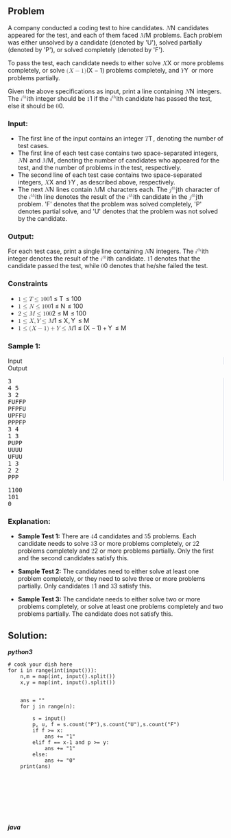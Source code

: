 
<div id="problem-statement" class="_problemBody_lulsq_29 print"><h2>Problem</h2>
<p>A company conducted a coding test to hire candidates. <span class="math math-inline"><span class="katex"><span class="katex-mathml"><math xmlns="http://www.w3.org/1998/Math/MathML"><semantics><mrow><mi>N</mi></mrow><annotation encoding="application/x-tex">N</annotation></semantics></math></span><span class="katex-html" aria-hidden="true"><span class="base"><span class="strut" style="height: 0.6833em;"></span><span class="mord mathnormal" style="margin-right: 0.10903em;">N</span></span></span></span></span> candidates appeared for the test, and each of them faced <span class="math math-inline"><span class="katex"><span class="katex-mathml"><math xmlns="http://www.w3.org/1998/Math/MathML"><semantics><mrow><mi>M</mi></mrow><annotation encoding="application/x-tex">M</annotation></semantics></math></span><span class="katex-html" aria-hidden="true"><span class="base"><span class="strut" style="height: 0.6833em;"></span><span class="mord mathnormal" style="margin-right: 0.10903em;">M</span></span></span></span></span> problems. Each problem was either unsolved by a candidate (denoted by 'U'), solved partially (denoted by 'P'), or solved completely (denoted by 'F').</p>
<p>To pass the test, each candidate needs to either solve <span class="math math-inline"><span class="katex"><span class="katex-mathml"><math xmlns="http://www.w3.org/1998/Math/MathML"><semantics><mrow><mi>X</mi></mrow><annotation encoding="application/x-tex">X</annotation></semantics></math></span><span class="katex-html" aria-hidden="true"><span class="base"><span class="strut" style="height: 0.6833em;"></span><span class="mord mathnormal" style="margin-right: 0.07847em;">X</span></span></span></span></span> or more problems completely, or solve <span class="math math-inline"><span class="katex"><span class="katex-mathml"><math xmlns="http://www.w3.org/1998/Math/MathML"><semantics><mrow><mo stretchy="false">(</mo><mi>X</mi><mo>−</mo><mn>1</mn><mo stretchy="false">)</mo></mrow><annotation encoding="application/x-tex">(X-1)</annotation></semantics></math></span><span class="katex-html" aria-hidden="true"><span class="base"><span class="strut" style="height: 1em; vertical-align: -0.25em;"></span><span class="mopen">(</span><span class="mord mathnormal" style="margin-right: 0.07847em;">X</span><span class="mspace" style="margin-right: 0.2222em;"></span><span class="mbin">−</span><span class="mspace" style="margin-right: 0.2222em;"></span></span><span class="base"><span class="strut" style="height: 1em; vertical-align: -0.25em;"></span><span class="mord">1</span><span class="mclose">)</span></span></span></span></span> problems completely, and <span class="math math-inline"><span class="katex"><span class="katex-mathml"><math xmlns="http://www.w3.org/1998/Math/MathML"><semantics><mrow><mi>Y</mi></mrow><annotation encoding="application/x-tex">Y</annotation></semantics></math></span><span class="katex-html" aria-hidden="true"><span class="base"><span class="strut" style="height: 0.6833em;"></span><span class="mord mathnormal" style="margin-right: 0.22222em;">Y</span></span></span></span></span> or more problems partially.</p>
<p>Given the above specifications as input, print a line containing <span class="math math-inline"><span class="katex"><span class="katex-mathml"><math xmlns="http://www.w3.org/1998/Math/MathML"><semantics><mrow><mi>N</mi></mrow><annotation encoding="application/x-tex">N</annotation></semantics></math></span><span class="katex-html" aria-hidden="true"><span class="base"><span class="strut" style="height: 0.6833em;"></span><span class="mord mathnormal" style="margin-right: 0.10903em;">N</span></span></span></span></span> integers. The <span class="math math-inline"><span class="katex"><span class="katex-mathml"><math xmlns="http://www.w3.org/1998/Math/MathML"><semantics><mrow><msup><mi>i</mi><mrow><mi>t</mi><mi>h</mi></mrow></msup></mrow><annotation encoding="application/x-tex">i^{th}</annotation></semantics></math></span><span class="katex-html" aria-hidden="true"><span class="base"><span class="strut" style="height: 0.8491em;"></span><span class="mord"><span class="mord mathnormal">i</span><span class="msupsub"><span class="vlist-t"><span class="vlist-r"><span class="vlist" style="height: 0.8491em;"><span style="top: -3.063em; margin-right: 0.05em;"><span class="pstrut" style="height: 2.7em;"></span><span class="sizing reset-size6 size3 mtight"><span class="mord mtight"><span class="mord mathnormal mtight">t</span><span class="mord mathnormal mtight">h</span></span></span></span></span></span></span></span></span></span></span></span></span> integer should be <span class="math math-inline"><span class="katex"><span class="katex-mathml"><math xmlns="http://www.w3.org/1998/Math/MathML"><semantics><mrow><mn>1</mn></mrow><annotation encoding="application/x-tex">1</annotation></semantics></math></span><span class="katex-html" aria-hidden="true"><span class="base"><span class="strut" style="height: 0.6444em;"></span><span class="mord">1</span></span></span></span></span> if the <span class="math math-inline"><span class="katex"><span class="katex-mathml"><math xmlns="http://www.w3.org/1998/Math/MathML"><semantics><mrow><msup><mi>i</mi><mrow><mi>t</mi><mi>h</mi></mrow></msup></mrow><annotation encoding="application/x-tex">i^{th}</annotation></semantics></math></span><span class="katex-html" aria-hidden="true"><span class="base"><span class="strut" style="height: 0.8491em;"></span><span class="mord"><span class="mord mathnormal">i</span><span class="msupsub"><span class="vlist-t"><span class="vlist-r"><span class="vlist" style="height: 0.8491em;"><span style="top: -3.063em; margin-right: 0.05em;"><span class="pstrut" style="height: 2.7em;"></span><span class="sizing reset-size6 size3 mtight"><span class="mord mtight"><span class="mord mathnormal mtight">t</span><span class="mord mathnormal mtight">h</span></span></span></span></span></span></span></span></span></span></span></span></span> candidate has passed the test, else it should be <span class="math math-inline"><span class="katex"><span class="katex-mathml"><math xmlns="http://www.w3.org/1998/Math/MathML"><semantics><mrow><mn>0</mn></mrow><annotation encoding="application/x-tex">0</annotation></semantics></math></span><span class="katex-html" aria-hidden="true"><span class="base"><span class="strut" style="height: 0.6444em;"></span><span class="mord">0</span></span></span></span></span>.</p>
<h3>Input:</h3>
<ul>
<li>The first line of the input contains an integer <span class="math math-inline"><span class="katex"><span class="katex-mathml"><math xmlns="http://www.w3.org/1998/Math/MathML"><semantics><mrow><mi>T</mi></mrow><annotation encoding="application/x-tex">T</annotation></semantics></math></span><span class="katex-html" aria-hidden="true"><span class="base"><span class="strut" style="height: 0.6833em;"></span><span class="mord mathnormal" style="margin-right: 0.13889em;">T</span></span></span></span></span>, denoting the number of test cases.</li>
<li>The first line of each test case contains two space-separated integers, <span class="math math-inline"><span class="katex"><span class="katex-mathml"><math xmlns="http://www.w3.org/1998/Math/MathML"><semantics><mrow><mi>N</mi></mrow><annotation encoding="application/x-tex">N</annotation></semantics></math></span><span class="katex-html" aria-hidden="true"><span class="base"><span class="strut" style="height: 0.6833em;"></span><span class="mord mathnormal" style="margin-right: 0.10903em;">N</span></span></span></span></span> and <span class="math math-inline"><span class="katex"><span class="katex-mathml"><math xmlns="http://www.w3.org/1998/Math/MathML"><semantics><mrow><mi>M</mi></mrow><annotation encoding="application/x-tex">M</annotation></semantics></math></span><span class="katex-html" aria-hidden="true"><span class="base"><span class="strut" style="height: 0.6833em;"></span><span class="mord mathnormal" style="margin-right: 0.10903em;">M</span></span></span></span></span>, denoting the number of candidates who appeared for the test, and the number of problems in the test, respectively.</li>
<li>The second line of each test case contains two space-separated integers, <span class="math math-inline"><span class="katex"><span class="katex-mathml"><math xmlns="http://www.w3.org/1998/Math/MathML"><semantics><mrow><mi>X</mi></mrow><annotation encoding="application/x-tex">X</annotation></semantics></math></span><span class="katex-html" aria-hidden="true"><span class="base"><span class="strut" style="height: 0.6833em;"></span><span class="mord mathnormal" style="margin-right: 0.07847em;">X</span></span></span></span></span> and <span class="math math-inline"><span class="katex"><span class="katex-mathml"><math xmlns="http://www.w3.org/1998/Math/MathML"><semantics><mrow><mi>Y</mi></mrow><annotation encoding="application/x-tex">Y</annotation></semantics></math></span><span class="katex-html" aria-hidden="true"><span class="base"><span class="strut" style="height: 0.6833em;"></span><span class="mord mathnormal" style="margin-right: 0.22222em;">Y</span></span></span></span></span>, as described above, respectively.</li>
<li>The next <span class="math math-inline"><span class="katex"><span class="katex-mathml"><math xmlns="http://www.w3.org/1998/Math/MathML"><semantics><mrow><mi>N</mi></mrow><annotation encoding="application/x-tex">N</annotation></semantics></math></span><span class="katex-html" aria-hidden="true"><span class="base"><span class="strut" style="height: 0.6833em;"></span><span class="mord mathnormal" style="margin-right: 0.10903em;">N</span></span></span></span></span> lines contain <span class="math math-inline"><span class="katex"><span class="katex-mathml"><math xmlns="http://www.w3.org/1998/Math/MathML"><semantics><mrow><mi>M</mi></mrow><annotation encoding="application/x-tex">M</annotation></semantics></math></span><span class="katex-html" aria-hidden="true"><span class="base"><span class="strut" style="height: 0.6833em;"></span><span class="mord mathnormal" style="margin-right: 0.10903em;">M</span></span></span></span></span> characters each. The <span class="math math-inline"><span class="katex"><span class="katex-mathml"><math xmlns="http://www.w3.org/1998/Math/MathML"><semantics><mrow><msup><mi>j</mi><mrow><mi>t</mi><mi>h</mi></mrow></msup></mrow><annotation encoding="application/x-tex">j^{th}</annotation></semantics></math></span><span class="katex-html" aria-hidden="true"><span class="base"><span class="strut" style="height: 1.0435em; vertical-align: -0.1944em;"></span><span class="mord"><span class="mord mathnormal" style="margin-right: 0.05724em;">j</span><span class="msupsub"><span class="vlist-t"><span class="vlist-r"><span class="vlist" style="height: 0.8491em;"><span style="top: -3.063em; margin-right: 0.05em;"><span class="pstrut" style="height: 2.7em;"></span><span class="sizing reset-size6 size3 mtight"><span class="mord mtight"><span class="mord mathnormal mtight">t</span><span class="mord mathnormal mtight">h</span></span></span></span></span></span></span></span></span></span></span></span></span> character of the <span class="math math-inline"><span class="katex"><span class="katex-mathml"><math xmlns="http://www.w3.org/1998/Math/MathML"><semantics><mrow><msup><mi>i</mi><mrow><mi>t</mi><mi>h</mi></mrow></msup></mrow><annotation encoding="application/x-tex">i^{th}</annotation></semantics></math></span><span class="katex-html" aria-hidden="true"><span class="base"><span class="strut" style="height: 0.8491em;"></span><span class="mord"><span class="mord mathnormal">i</span><span class="msupsub"><span class="vlist-t"><span class="vlist-r"><span class="vlist" style="height: 0.8491em;"><span style="top: -3.063em; margin-right: 0.05em;"><span class="pstrut" style="height: 2.7em;"></span><span class="sizing reset-size6 size3 mtight"><span class="mord mtight"><span class="mord mathnormal mtight">t</span><span class="mord mathnormal mtight">h</span></span></span></span></span></span></span></span></span></span></span></span></span> line denotes the result of the <span class="math math-inline"><span class="katex"><span class="katex-mathml"><math xmlns="http://www.w3.org/1998/Math/MathML"><semantics><mrow><msup><mi>i</mi><mrow><mi>t</mi><mi>h</mi></mrow></msup></mrow><annotation encoding="application/x-tex">i^{th}</annotation></semantics></math></span><span class="katex-html" aria-hidden="true"><span class="base"><span class="strut" style="height: 0.8491em;"></span><span class="mord"><span class="mord mathnormal">i</span><span class="msupsub"><span class="vlist-t"><span class="vlist-r"><span class="vlist" style="height: 0.8491em;"><span style="top: -3.063em; margin-right: 0.05em;"><span class="pstrut" style="height: 2.7em;"></span><span class="sizing reset-size6 size3 mtight"><span class="mord mtight"><span class="mord mathnormal mtight">t</span><span class="mord mathnormal mtight">h</span></span></span></span></span></span></span></span></span></span></span></span></span> candidate in the <span class="math math-inline"><span class="katex"><span class="katex-mathml"><math xmlns="http://www.w3.org/1998/Math/MathML"><semantics><mrow><msup><mi>j</mi><mrow><mi>t</mi><mi>h</mi></mrow></msup></mrow><annotation encoding="application/x-tex">j^{th}</annotation></semantics></math></span><span class="katex-html" aria-hidden="true"><span class="base"><span class="strut" style="height: 1.0435em; vertical-align: -0.1944em;"></span><span class="mord"><span class="mord mathnormal" style="margin-right: 0.05724em;">j</span><span class="msupsub"><span class="vlist-t"><span class="vlist-r"><span class="vlist" style="height: 0.8491em;"><span style="top: -3.063em; margin-right: 0.05em;"><span class="pstrut" style="height: 2.7em;"></span><span class="sizing reset-size6 size3 mtight"><span class="mord mtight"><span class="mord mathnormal mtight">t</span><span class="mord mathnormal mtight">h</span></span></span></span></span></span></span></span></span></span></span></span></span> problem. 'F' denotes that the problem was solved completely, 'P' denotes partial solve, and 'U' denotes that the problem was not solved by the candidate.</li>
</ul>
<h3>Output:</h3>
<p>For each test case, print a single line containing <span class="math math-inline"><span class="katex"><span class="katex-mathml"><math xmlns="http://www.w3.org/1998/Math/MathML"><semantics><mrow><mi>N</mi></mrow><annotation encoding="application/x-tex">N</annotation></semantics></math></span><span class="katex-html" aria-hidden="true"><span class="base"><span class="strut" style="height: 0.6833em;"></span><span class="mord mathnormal" style="margin-right: 0.10903em;">N</span></span></span></span></span> integers. The <span class="math math-inline"><span class="katex"><span class="katex-mathml"><math xmlns="http://www.w3.org/1998/Math/MathML"><semantics><mrow><msup><mi>i</mi><mrow><mi>t</mi><mi>h</mi></mrow></msup></mrow><annotation encoding="application/x-tex">i^{th}</annotation></semantics></math></span><span class="katex-html" aria-hidden="true"><span class="base"><span class="strut" style="height: 0.8491em;"></span><span class="mord"><span class="mord mathnormal">i</span><span class="msupsub"><span class="vlist-t"><span class="vlist-r"><span class="vlist" style="height: 0.8491em;"><span style="top: -3.063em; margin-right: 0.05em;"><span class="pstrut" style="height: 2.7em;"></span><span class="sizing reset-size6 size3 mtight"><span class="mord mtight"><span class="mord mathnormal mtight">t</span><span class="mord mathnormal mtight">h</span></span></span></span></span></span></span></span></span></span></span></span></span>  integer denotes the result of the <span class="math math-inline"><span class="katex"><span class="katex-mathml"><math xmlns="http://www.w3.org/1998/Math/MathML"><semantics><mrow><msup><mi>i</mi><mrow><mi>t</mi><mi>h</mi></mrow></msup></mrow><annotation encoding="application/x-tex">i^{th}</annotation></semantics></math></span><span class="katex-html" aria-hidden="true"><span class="base"><span class="strut" style="height: 0.8491em;"></span><span class="mord"><span class="mord mathnormal">i</span><span class="msupsub"><span class="vlist-t"><span class="vlist-r"><span class="vlist" style="height: 0.8491em;"><span style="top: -3.063em; margin-right: 0.05em;"><span class="pstrut" style="height: 2.7em;"></span><span class="sizing reset-size6 size3 mtight"><span class="mord mtight"><span class="mord mathnormal mtight">t</span><span class="mord mathnormal mtight">h</span></span></span></span></span></span></span></span></span></span></span></span></span> candidate. <span class="math math-inline"><span class="katex"><span class="katex-mathml"><math xmlns="http://www.w3.org/1998/Math/MathML"><semantics><mrow><mn>1</mn></mrow><annotation encoding="application/x-tex">1</annotation></semantics></math></span><span class="katex-html" aria-hidden="true"><span class="base"><span class="strut" style="height: 0.6444em;"></span><span class="mord">1</span></span></span></span></span> denotes that the candidate passed the test, while <span class="math math-inline"><span class="katex"><span class="katex-mathml"><math xmlns="http://www.w3.org/1998/Math/MathML"><semantics><mrow><mn>0</mn></mrow><annotation encoding="application/x-tex">0</annotation></semantics></math></span><span class="katex-html" aria-hidden="true"><span class="base"><span class="strut" style="height: 0.6444em;"></span><span class="mord">0</span></span></span></span></span> denotes that he/she failed the test.</p>
<h3>Constraints</h3>
<ul>
<li><span class="math math-inline"><span class="katex"><span class="katex-mathml"><math xmlns="http://www.w3.org/1998/Math/MathML"><semantics><mrow><mn>1</mn><mo>≤</mo><mi>T</mi><mo>≤</mo><mn>100</mn></mrow><annotation encoding="application/x-tex">1 \le T \le 100</annotation></semantics></math></span><span class="katex-html" aria-hidden="true"><span class="base"><span class="strut" style="height: 0.7804em; vertical-align: -0.136em;"></span><span class="mord">1</span><span class="mspace" style="margin-right: 0.2778em;"></span><span class="mrel">≤</span><span class="mspace" style="margin-right: 0.2778em;"></span></span><span class="base"><span class="strut" style="height: 0.8193em; vertical-align: -0.136em;"></span><span class="mord mathnormal" style="margin-right: 0.13889em;">T</span><span class="mspace" style="margin-right: 0.2778em;"></span><span class="mrel">≤</span><span class="mspace" style="margin-right: 0.2778em;"></span></span><span class="base"><span class="strut" style="height: 0.6444em;"></span><span class="mord">100</span></span></span></span></span></li>
<li><span class="math math-inline"><span class="katex"><span class="katex-mathml"><math xmlns="http://www.w3.org/1998/Math/MathML"><semantics><mrow><mn>1</mn><mo>≤</mo><mi>N</mi><mo>≤</mo><mn>100</mn></mrow><annotation encoding="application/x-tex">1 \le N \le 100</annotation></semantics></math></span><span class="katex-html" aria-hidden="true"><span class="base"><span class="strut" style="height: 0.7804em; vertical-align: -0.136em;"></span><span class="mord">1</span><span class="mspace" style="margin-right: 0.2778em;"></span><span class="mrel">≤</span><span class="mspace" style="margin-right: 0.2778em;"></span></span><span class="base"><span class="strut" style="height: 0.8193em; vertical-align: -0.136em;"></span><span class="mord mathnormal" style="margin-right: 0.10903em;">N</span><span class="mspace" style="margin-right: 0.2778em;"></span><span class="mrel">≤</span><span class="mspace" style="margin-right: 0.2778em;"></span></span><span class="base"><span class="strut" style="height: 0.6444em;"></span><span class="mord">100</span></span></span></span></span></li>
<li><span class="math math-inline"><span class="katex"><span class="katex-mathml"><math xmlns="http://www.w3.org/1998/Math/MathML"><semantics><mrow><mn>2</mn><mo>≤</mo><mi>M</mi><mo>≤</mo><mn>100</mn></mrow><annotation encoding="application/x-tex">2 \le M \le 100</annotation></semantics></math></span><span class="katex-html" aria-hidden="true"><span class="base"><span class="strut" style="height: 0.7804em; vertical-align: -0.136em;"></span><span class="mord">2</span><span class="mspace" style="margin-right: 0.2778em;"></span><span class="mrel">≤</span><span class="mspace" style="margin-right: 0.2778em;"></span></span><span class="base"><span class="strut" style="height: 0.8193em; vertical-align: -0.136em;"></span><span class="mord mathnormal" style="margin-right: 0.10903em;">M</span><span class="mspace" style="margin-right: 0.2778em;"></span><span class="mrel">≤</span><span class="mspace" style="margin-right: 0.2778em;"></span></span><span class="base"><span class="strut" style="height: 0.6444em;"></span><span class="mord">100</span></span></span></span></span></li>
<li><span class="math math-inline"><span class="katex"><span class="katex-mathml"><math xmlns="http://www.w3.org/1998/Math/MathML"><semantics><mrow><mn>1</mn><mo>≤</mo><mi>X</mi><mo separator="true">,</mo><mi>Y</mi><mo>≤</mo><mi>M</mi></mrow><annotation encoding="application/x-tex">1 \le X, Y \le M</annotation></semantics></math></span><span class="katex-html" aria-hidden="true"><span class="base"><span class="strut" style="height: 0.7804em; vertical-align: -0.136em;"></span><span class="mord">1</span><span class="mspace" style="margin-right: 0.2778em;"></span><span class="mrel">≤</span><span class="mspace" style="margin-right: 0.2778em;"></span></span><span class="base"><span class="strut" style="height: 0.8778em; vertical-align: -0.1944em;"></span><span class="mord mathnormal" style="margin-right: 0.07847em;">X</span><span class="mpunct">,</span><span class="mspace" style="margin-right: 0.1667em;"></span><span class="mord mathnormal" style="margin-right: 0.22222em;">Y</span><span class="mspace" style="margin-right: 0.2778em;"></span><span class="mrel">≤</span><span class="mspace" style="margin-right: 0.2778em;"></span></span><span class="base"><span class="strut" style="height: 0.6833em;"></span><span class="mord mathnormal" style="margin-right: 0.10903em;">M</span></span></span></span></span></li>
<li><span class="math math-inline"><span class="katex"><span class="katex-mathml"><math xmlns="http://www.w3.org/1998/Math/MathML"><semantics><mrow><mn>1</mn><mo>≤</mo><mo stretchy="false">(</mo><mi>X</mi><mo>−</mo><mn>1</mn><mo stretchy="false">)</mo><mo>+</mo><mi>Y</mi><mo>≤</mo><mi>M</mi></mrow><annotation encoding="application/x-tex">1 \le (X-1)+Y \le M</annotation></semantics></math></span><span class="katex-html" aria-hidden="true"><span class="base"><span class="strut" style="height: 0.7804em; vertical-align: -0.136em;"></span><span class="mord">1</span><span class="mspace" style="margin-right: 0.2778em;"></span><span class="mrel">≤</span><span class="mspace" style="margin-right: 0.2778em;"></span></span><span class="base"><span class="strut" style="height: 1em; vertical-align: -0.25em;"></span><span class="mopen">(</span><span class="mord mathnormal" style="margin-right: 0.07847em;">X</span><span class="mspace" style="margin-right: 0.2222em;"></span><span class="mbin">−</span><span class="mspace" style="margin-right: 0.2222em;"></span></span><span class="base"><span class="strut" style="height: 1em; vertical-align: -0.25em;"></span><span class="mord">1</span><span class="mclose">)</span><span class="mspace" style="margin-right: 0.2222em;"></span><span class="mbin">+</span><span class="mspace" style="margin-right: 0.2222em;"></span></span><span class="base"><span class="strut" style="height: 0.8193em; vertical-align: -0.136em;"></span><span class="mord mathnormal" style="margin-right: 0.22222em;">Y</span><span class="mspace" style="margin-right: 0.2778em;"></span><span class="mrel">≤</span><span class="mspace" style="margin-right: 0.2778em;"></span></span><span class="base"><span class="strut" style="height: 0.6833em;"></span><span class="mord mathnormal" style="margin-right: 0.10903em;">M</span></span></span></span></span></li>
</ul>
<h3>Sample 1:</h3>
<div data-reactroot="" class="_input_output__table_lulsq_184"><div class="_text_copy__container_lulsq_188"><div class="_text_copy_lulsq_188 _input_top__box_lulsq_198" style="border-right: 1px solid rgb(210, 217, 231);"><span>Input</span><div title="Copy to clipboard" class="" style="pointer-events: all;"><span class="_icon__box_9xn05_2"><i class="_copy__icon_9xn05_14"></i></span></div></div><div class="_text_copy_lulsq_188 _ouput_top__box_lulsq_201"><span>Output</span><div title="Copy to clipboard" class="" style="pointer-events: all;"><span class="_icon__box_9xn05_2"><i class="_copy__icon_9xn05_14"></i></span></div></div></div><div class="_values__container_lulsq_204"><div class="_values_lulsq_204" style="border-right: 1px solid rgb(210, 217, 231);"><pre>3
4 5
3 2
FUFFP
PFPFU
UPFFU
PPPFP
3 4
1 3
PUPP
UUUU
UFUU
1 3
2 2
PPP</pre></div><div class="_values_lulsq_204"><pre>1100
101
0</pre></div></div></div>
<h3>Explanation:</h3>
<ul>
<li>
<p><strong>Sample Test 1:</strong> There are <span class="math math-inline"><span class="katex"><span class="katex-mathml"><math xmlns="http://www.w3.org/1998/Math/MathML"><semantics><mrow><mn>4</mn></mrow><annotation encoding="application/x-tex">4</annotation></semantics></math></span><span class="katex-html" aria-hidden="true"><span class="base"><span class="strut" style="height: 0.6444em;"></span><span class="mord">4</span></span></span></span></span> candidates and <span class="math math-inline"><span class="katex"><span class="katex-mathml"><math xmlns="http://www.w3.org/1998/Math/MathML"><semantics><mrow><mn>5</mn></mrow><annotation encoding="application/x-tex">5</annotation></semantics></math></span><span class="katex-html" aria-hidden="true"><span class="base"><span class="strut" style="height: 0.6444em;"></span><span class="mord">5</span></span></span></span></span> problems. Each candidate needs to solve <span class="math math-inline"><span class="katex"><span class="katex-mathml"><math xmlns="http://www.w3.org/1998/Math/MathML"><semantics><mrow><mn>3</mn></mrow><annotation encoding="application/x-tex">3</annotation></semantics></math></span><span class="katex-html" aria-hidden="true"><span class="base"><span class="strut" style="height: 0.6444em;"></span><span class="mord">3</span></span></span></span></span> or more problems completely, or <span class="math math-inline"><span class="katex"><span class="katex-mathml"><math xmlns="http://www.w3.org/1998/Math/MathML"><semantics><mrow><mn>2</mn></mrow><annotation encoding="application/x-tex">2</annotation></semantics></math></span><span class="katex-html" aria-hidden="true"><span class="base"><span class="strut" style="height: 0.6444em;"></span><span class="mord">2</span></span></span></span></span> problems completely and <span class="math math-inline"><span class="katex"><span class="katex-mathml"><math xmlns="http://www.w3.org/1998/Math/MathML"><semantics><mrow><mn>2</mn></mrow><annotation encoding="application/x-tex">2</annotation></semantics></math></span><span class="katex-html" aria-hidden="true"><span class="base"><span class="strut" style="height: 0.6444em;"></span><span class="mord">2</span></span></span></span></span> or more problems partially. Only the first and the second candidates satisfy this.</p>
</li>
<li>
<p><strong>Sample Test 2:</strong> The candidates need to either solve at least one problem completely, or they need to solve three or more problems partially. Only candidates <span class="math math-inline"><span class="katex"><span class="katex-mathml"><math xmlns="http://www.w3.org/1998/Math/MathML"><semantics><mrow><mn>1</mn></mrow><annotation encoding="application/x-tex">1</annotation></semantics></math></span><span class="katex-html" aria-hidden="true"><span class="base"><span class="strut" style="height: 0.6444em;"></span><span class="mord">1</span></span></span></span></span> and <span class="math math-inline"><span class="katex"><span class="katex-mathml"><math xmlns="http://www.w3.org/1998/Math/MathML"><semantics><mrow><mn>3</mn></mrow><annotation encoding="application/x-tex">3</annotation></semantics></math></span><span class="katex-html" aria-hidden="true"><span class="base"><span class="strut" style="height: 0.6444em;"></span><span class="mord">3</span></span></span></span></span> satisfy this.</p>
</li>
<li>
<p><strong>Sample Test 3:</strong> The candidate needs to either solve two or more problems completely, or solve at least one problems completely and two problems partially. The candidate does not satisfy this.</p>
</li>
</ul></div>

## Solution:
***python3***
```
# cook your dish here
for i in range(int(input())):
    n,m = map(int, input().split())
    x,y = map(int, input().split())
    
   
    ans = ""
    for j in range(n):
        
        s = input()
        p, u, f = s.count("P"),s.count("U"),s.count("F")
        if f >= x:
            ans += "1"
        elif f == x-1 and p >= y:
            ans += "1"
        else:
            ans += "0"
    print(ans)
                       
                 
                  
                 
         
        
        
    
```

***java***
```

```